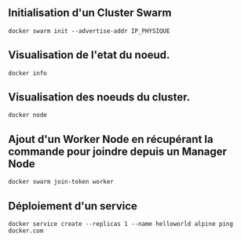 ## Initialisation d'un Cluster Swarm

```
docker swarm init --advertise-addr IP_PHYSIQUE
```

## Visualisation de l'etat du noeud.

```
docker info
```

## Visualisation des noeuds du cluster.

```
docker node
```

## Ajout d'un Worker Node en récupérant la commande pour joindre depuis un Manager Node

```
docker swarm join-token worker
```

## Déploiement d'un service

```
docker service create --replicas 1 --name helloworld alpine ping docker.com
```
